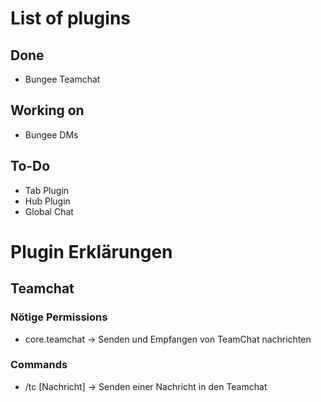 # List of plugins

## Done
- Bungee Teamchat

## Working on
- Bungee DMs

## To-Do
- Tab Plugin
- Hub Plugin
- Global Chat


# Plugin Erklärungen
## Teamchat
### Nötige Permissions
- core.teamchat -> Senden und Empfangen von TeamChat nachrichten
### Commands
- /tc [Nachricht] -> Senden einer Nachricht in den Teamchat
